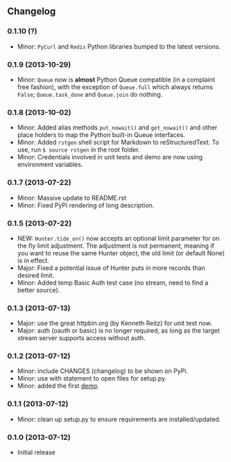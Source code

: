 ## Changelog

### 0.1.10 (?)

* Minor: `PyCurl` and `Redis` Python libraries bumped to the latest versions.

### 0.1.9 (2013-10-29)

* Minor: `Queue` now is __almost__ Python Queue compatible (in a complaint free fashion), with the exception of `Queue.full` which always returns `False`; `Queue.task_done` and `Queue.join` do nothing.

### 0.1.8 (2013-10-02)

* Minor: Added alias methods `put_nowait()` and `get_nowait()` and other place holders to map the Python built-in Queue interfaces.
* Minor: Added `rstgen` shell script for Markdown to reStructuredText. To use, run `$ source rstgen` in the root folder.
* Minor: Credentials involved in unit tests and demo are now using environment variables.

### 0.1.7 (2013-07-22)

* Minor: Massive update to README.rst
* Minor: Fixed PyPi rendering of long description.

### 0.1.5 (2013-07-22)

* NEW: `Hunter.tide_on()` now accepts an optional limit parameter for on the fly limit adjustment. The adjustment is not permanent, meaning if you want to reuse the same Hunter object, the old limit (or default None) is in effect.
* Major: Fixed a potential issue of Hunter puts in more records than desired limit.
* Minor: Added temp Basic Auth test case (no stream, need to find a better source).

### 0.1.3 (2013-07-13)

* Major: use the great httpbin.org (by Kenneth Reitz) for unit test now.
* Major: auth (oauth or basic) is no longer required, as long as the target stream server supports access without auth.

### 0.1.2 (2013-07-12)

* Minor: include CHANGES (changelog) to be shown on PyPi.
* Minor: use with statement to open files for setup.py.
* Minor: added the first [demo](https://github.com/amoa/tidehunter/tree/master/demo).

### 0.1.1 (2013-07-12)

* Minor: clean up setup.py to ensure requirements are installed/updated.

### 0.1.0 (2013-07-12)

* Initial release
